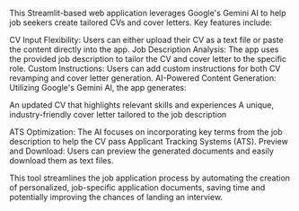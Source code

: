 This Streamlit-based web application leverages Google's Gemini AI to help job seekers create tailored CVs and cover letters. Key features include:

CV Input Flexibility: Users can either upload their CV as a text file or paste the content directly into the app.
Job Description Analysis: The app uses the provided job description to tailor the CV and cover letter to the specific role.
Custom Instructions: Users can add custom instructions for both CV revamping and cover letter generation.
AI-Powered Content Generation: Utilizing Google's Gemini AI, the app generates:

An updated CV that highlights relevant skills and experiences
A unique, industry-friendly cover letter tailored to the job description


ATS Optimization: The AI focuses on incorporating key terms from the job description to help the CV pass Applicant Tracking Systems (ATS).
Preview and Download: Users can preview the generated documents and easily download them as text files.

This tool streamlines the job application process by automating the creation of personalized, job-specific application documents, saving time and potentially improving the chances of landing an interview.
